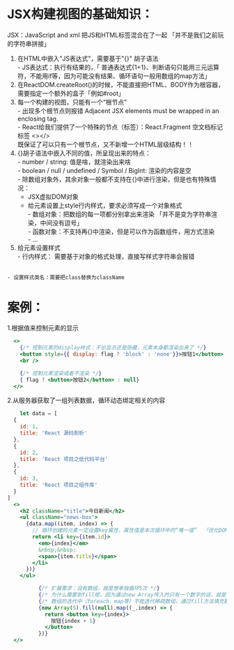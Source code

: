 
# JSX构建视图的基础知识：  
  JSX：JavaScript and xml 把JS和HTML标签混合在了一起 「并不是我们之前玩的字符串拼接」  
  1. 在HTML中嵌入"JS表达式"，需要基于"{}" 胡子语法  
    - JS表达式：执行有结果的，「 普通表达式{1+1}、判断语句只能用三元运算符，不能用if等，因为可能没有结果、循环语句一般用数组的map方法」  
  2. 在ReactDOM.createRoot()的时候，不能直接把HTML、BODY作为根容器，需要指定一个额外的盒子「例如#root」  
  3. 每一个构建的视图，只能有一个“根节点”  
    - 出现多个根节点则报错 Adjacent JSX elements must be wrapped in an enclosing tag.  
    - React给我们提供了一个特殊的节点（标签）：React.Fragment  空文档标记标签  <></>  
    既保证了可以只有一个根节点，又不新增一个HTML层级结构！！  
  4. {}胡子语法中嵌入不同的值，所呈现出来的特点：  
    - number / string: 值是啥，就渲染出来啥  
    - boolean / null / undefined / Symbol / BigInt: 渲染的内容是空  
    - 除数组对象外，其余对象一般都不支持在{}中进行渲染，但是也有特殊情况：  
      - JSX虚拟DOM对象  
      - 给元素设置上style行内样式，要求必须写成一个对象格式  
    - 数组对象：把数组的每一项都分别拿出来渲染 「并不是变为字符串渲染，中间没有逗号」  
    - 函数对象：不支持再{}中渲染，但是可以作为函数组件，用<Component />方式渲染  
    - ...  
  5. 给元素设置样式  
    - 行内样式： 需要基于对象的格式处理，直接写样式字符串会报错  
      <h2 style={{
      fontSize: '20px',
      color:'red'
      }}>  
    - 设置样式类名：需要把class替换为className  


# 案例：  
  1.根据值来控制元素的显示    
  ```jsx
    <>
      {/* 控制元素的display样式：不论显示还是隐藏，元素本身都渲染出来了 */}
      <button style={{ display: flag ? 'block' : 'none'}}>按钮1</button>
      <br />

      {/* 控制元素渲染或者不渲染 */}
      { flag ? <button>按钮2</button> : null}
    </>
  ```  

  2.从服务器获取了一组列表数据，循环动态绑定相关的内容  
  ```jsx
      let data = [
    {
      id: 1,
      title: 'React 源码剖析'
    },
    {
      id: 2,
      title: 'React 项目之低代码平台'
    },
    {
      id: 3,
      title: 'React 项目之组件库'
    }
  ]
    <>
      <h2 className="title">今日新闻</h2>
      <ul className="news-box">
        {data.map((item, index) => {
          // 循环创建的元素一定设置key属性，属性值是本次循环中的“唯一值”  「优化DOM-DIFF」  
          return <li key={item.id}>
            <em>{index}</em>
            &nbsp;&nbsp;
            <span>{item.title}</span>
          </li>
        })}
      </ul>

            {/* 扩展需求：没有数组，就是想单独循环5次 */}
            {/* 为什么需要到fill呢，因为通过new Array传入的只有一个数字的话，就是长度为几的空数组，称为稀疏数组 */}
            {/* 数组的迭代中（foreach、map等）不能迭代稀疏数组，通过fill方法填充数组的每个元素 */}
            {new Array(5).fill(null).map((_,index) => {
              return <button key={index}>
                按钮{index + 1}
              </button>
            })}
    </>
  ```